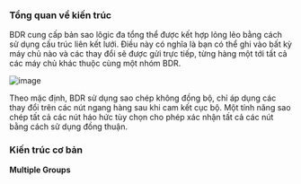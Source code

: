### Tổng quan về kiến trúc

BDR cung cấp bản sao lôgic đa tổng thể được kết hợp lỏng lẻo bằng cách sử dụng cấu trúc liên kết lưới. Điều này có nghĩa là bạn có thể ghi vào bất kỳ máy chủ nào và các thay đổi sẽ được gửi trực tiếp, từng hàng một tới tất cả các máy chủ khác thuộc cùng một nhóm BDR.

![image](https://user-images.githubusercontent.com/69178270/142341800-e05a6d6d-580a-4b1a-95e4-349b8a2e8c27.png)

Theo mặc định, BDR sử dụng sao chép không đồng bộ, chỉ áp dụng các thay đổi trên các nút ngang hàng sau khi cam kết cục bộ. Một tính năng sao chép tất cả các nút háo hức tùy chọn cho phép xác nhận tất cả các nút bằng cách sử dụng đồng thuận.

### Kiến trúc cơ bản

**Multiple Groups**
